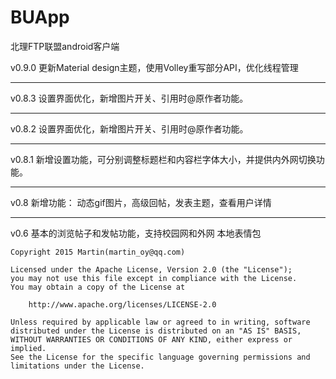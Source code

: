 BUApp
=====
北理FTP联盟android客户端

v0.9.0
更新Material design主题，使用Volley重写部分API，优化线程管理

--------------

v0.8.3
设置界面优化，新增图片开关、引用时@原作者功能。

--------------

v0.8.2
设置界面优化，新增图片开关、引用时@原作者功能。

--------------

v0.8.1
新增设置功能，可分别调整标题栏和内容栏字体大小，并提供内外网切换功能。

--------------

v0.8
新增功能：
动态gif图片，高级回帖，发表主题，查看用户详情

---------------

v0.6
基本的浏览帖子和发帖功能，支持校园网和外网
本地表情包


```
Copyright 2015 Martin(martin_oy@qq.com)

Licensed under the Apache License, Version 2.0 (the "License");
you may not use this file except in compliance with the License.
You may obtain a copy of the License at

    http://www.apache.org/licenses/LICENSE-2.0

Unless required by applicable law or agreed to in writing, software
distributed under the License is distributed on an "AS IS" BASIS,
WITHOUT WARRANTIES OR CONDITIONS OF ANY KIND, either express or implied.
See the License for the specific language governing permissions and
limitations under the License.
```
